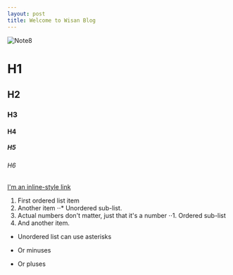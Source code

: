 ```yaml
---
layout: post
title: Welcome to Wisan Blog
---
```

![Note8](http://cdn.gsmarena.com/imgroot/news/17/03/note8-galaxy-model-revealed/-728w2/gsmarena_002.jpg)

# H1
## H2
### H3
#### H4
##### H5
###### H6
[I'm an inline-style link](https://www.google.com)
1. First ordered list item
2. Another item
⋅⋅* Unordered sub-list. 
1. Actual numbers don't matter, just that it's a number
⋅⋅1. Ordered sub-list
4. And another item.
* Unordered list can use asterisks
- Or minuses
+ Or pluses
